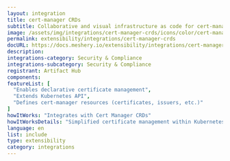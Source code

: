```yaml
---
layout: integration
title: cert-manager CRDs
subtitle: Collaborative and visual infrastructure as code for cert-manager CRDs
image: /assets/img/integrations/cert-manager-crds/icons/color/cert-manager-crds-color.svg
permalink: extensibility/integrations/cert-manager-crds
docURL: https://docs.meshery.io/extensibility/integrations/cert-manager-crds
description: 
integrations-category: Security & Compliance
integrations-subcategory: Security & Compliance
registrant: Artifact Hub
components: 
featureList: [
  "Enables declarative certificate management",
  "Extends Kubernetes API",
  "Defines cert-manager resources (certificates, issuers, etc.)"
]
howItWorks: "Integrates with Cert Manager CRDs"
howItWorksDetails: "Simplified certificate management within Kubernetes"
language: en
list: include
type: extensibility
category: integrations
---
```

